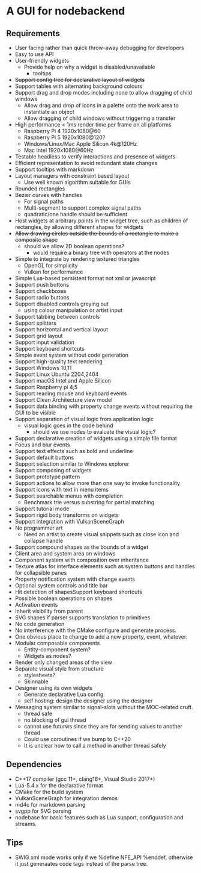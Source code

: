# A GUI for nodebackend

## Requirements
* User facing rather than quick throw-away debugging for developers
* Easy to use API
* User-friendly widgets
  * Provide help on why a widget is disabled/unavailable
    * tooltips
* ~~Support config tree for declarative layout of widgets~~
* Support tables with alternating background colours
* Support drag and drop modes including none to allow dragging of child windows
  * Allow drag and drop of icons in a palette onto the work area to instantiate an object
  * Allow dragging of child windows without triggering a transfer
* High performance < 1ms render time per frame on all platforms
  * Raspberry Pi 4 1920x1080@60
  * Raspberry Pi 5 1920x1080@120?
  * Windows/Linux/Mac Apple Silicon 4k@120Hz
  * Mac Intel 1920x1080@60Hz
* Testable headless to verify interactions and presence of widgets
* Efficient representation to avoid redundant state changes
* Support tooltips with markdown
* Layout managers with constraint based layout
  * Use well known algorithm suitable for GUIs
* Rounded rectangles
* Bezier curves with handles
  * For signal paths
  * Multi-segment to support complex signal paths
  * quadratic/one handle should be sufficient
* Host widgets at arbitrary points in the widget tree, such as children of rectangles, by allowing different shapes for widgets
* ~~Allow drawing circles outside the bounds of a rectangle to make a composite shape~~
  * should we allow 2D boolean operations?
    * would require a binary tree with operators at the nodes
* Simple to integrate by rendering textured triangles
  * OpenGL for simplicity
  * Vulkan for performance
* Simple Lua-based persistent format not xml or javascript
* Support push buttons
* Support checkboxes
* Support radio buttons
* Support disabled controls greying out
  * using colour manipulation or artist input
* Support tabbing between controls
* Support splitters
* Support horizontal and vertical layout
* Support grid layout 
* Support input validation
* Support keyboard shortcuts
* Simple event system without code generation
* Support high-quality text rendering
* Support Windows 10,11
* Support Linux Ubuntu 2204,2404
* Support macOS Intel and Apple Silicon
* Support Raspberry pi 4,5
* Support reading mouse and keyboard events
* Support Clean Architecture view model 
* Support data binding with property change events without requiring the GUI to be visible
* Support separation of visual logic from application logic
  * visual logic goes in the code behind
    * should we use nodes to evaluate the visual logic?
* Support declarative creation of widgets using a simple file format
* Focus and blur events
* Support text effects such as bold and underline
* Support default buttons
* Support selection similar to Windows explorer
* Support composing of widgets
* Support prototype pattern
* Support actions to allow more than one way to invoke functionality
* Support icons with text in menu items
* Support searchable menus with completion
  * Benchmark trie versus substring for partial matching
* Support tutorial mode
* Support rigid body transforms on widgets
* Support integration with VulkanSceneGraph
* No programmer art
  * Need an artist to create visual snippets such as close icon and collapse handle
* Support compound shapes as the bounds of a widget
* Client area and system area on windows
* Component system with composition over inheritance
* Texture atlas for interface elements such as system buttons and handles for collapsible panes
* Property notification system with change events
* Optional system controls and title bar
* Hit detection of shapesSupport keyboard shortcuts
* Possible boolean operations on shapes
* Activation events
* Inherit visibility from parent
* SVG shapes if parser supports translation to primitives
* No code generation
* No interference with the CMake configure and generate process.
* One obvious place to change to add a new property, event, whatever.
* Modular composable components
  * Entity-component system?
  * Widgets as nodes?
* Render only changed areas of the view
* Separate visual style from structure
  * stylesheets?
  * Skinnable
* Designer using its own widgets
  * Generate declarative Lua config
  * self hosting: design the designer using the designer
* Messaging system similar to signal-slots without the MOC-related cruft.
  * thread safe
  * no blocking of gui thread
  * cannot use futurws since they are for sending values to another thread
  * Could use coroutines if we bump to C++20
  * It is unclear how to call a method in another thread safely

## Dependencies
* C++17 compiler (gcc 11+, clang16+, Visual Studio 2017+)
* Lua-5.4.x for the declarative format
* CMake for the build system
* VulkanSceneGraph for integration demos
* md4c for markdown parsing
* svgpp for SVG parsing
* nodebase for basic features such as Lua support, configuration and streams.

## Tips
* SWIG xml mode works only if we %define NFE_API %enddef, otherwise it just generaates code tags instead of the parse tree.
